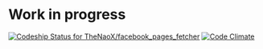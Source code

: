 # Work in progress
[ ![Codeship Status for TheNaoX/facebook_pages_fetcher](https://codeship.io/projects/d51dd0d0-2314-0132-5bba-624a1888457d/status)](https://codeship.io/projects/36631)
[![Code Climate](https://codeclimate.com/github/TheNaoX/facebook_pages_fetcher/badges/gpa.svg)](https://codeclimate.com/github/TheNaoX/facebook_pages_fetcher)
